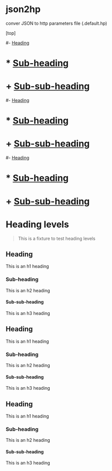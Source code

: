 # json2hp
conver JSON to http parameters file (.default.hp)

[top]

#- [Heading](#heading)
#  * [Sub-heading](#sub-heading)
#    + [Sub-sub-heading](#sub-sub-heading)
#- [Heading](#heading-1)
#  * [Sub-heading](#sub-heading-1)
#    + [Sub-sub-heading](#sub-sub-heading-1)
#- [Heading](#heading-2)
#  * [Sub-heading](#sub-heading-2)
#    + [Sub-sub-heading](#sub-sub-heading-2)

# Heading levels

> This is a fixture to test heading levels

<!-- toc -->

## Heading

This is an h1 heading

### Sub-heading

This is an h2 heading

#### Sub-sub-heading

This is an h3 heading

## Heading

This is an h1 heading

### Sub-heading

This is an h2 heading

#### Sub-sub-heading

This is an h3 heading

## Heading

This is an h1 heading

### Sub-heading

This is an h2 heading

#### Sub-sub-heading

This is an h3 heading
